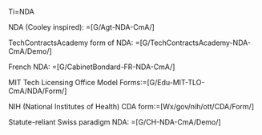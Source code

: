 Ti=NDA

NDA (Cooley inspired): =[G/Agt-NDA-CmA/]

TechContractsAcademy form of NDA: =[G/TechContractsAcademy-NDA-CmA/Demo/]

French NDA: =[G/CabinetBondard-FR-NDA-CmA/]

MIT Tech Licensing Office Model Forms:=[G/Edu-MIT-TLO-CmA/NDA/Form/]

NIH (National Institutes of Health) CDA form:=[Wx/gov/nih/ott/CDA/Form/]

Statute-reliant Swiss paradigm NDA: =[G/CH-NDA-CmA/Demo/]